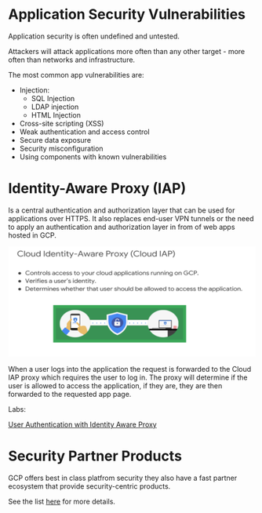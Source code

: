
# Application Security Vulnerabilities
Application security is often undefined and untested.

Attackers will attack applications more often than any other target - more often than networks and infrastructure.

The most common app vulnerabilities are:
* Injection:
  * SQL Injection
  * LDAP injection
  * HTML Injection
* Cross-site scripting (XSS)
* Weak authentication and access control
* Secure data exposure
* Security misconfiguration
* Using components with known vulnerabilities


# Identity-Aware Proxy (IAP)
Is a central authentication and authorization layer that can be used for applications over HTTPS. It also replaces end-user VPN tunnels or the need to apply an authentication and authorization layer in from of web apps hosted in GCP.

![Cloud IAP](images/Cloud%20IAP.png)

When a user logs into the application the request is forwarded to the Cloud IAP proxy which requires the user to log in. The proxy will determine if the user is allowed to access the application, if they are, they are then forwarded to the requested app page.

Labs:

[User Authentication with Identity Aware Proxy](https://www.qwiklabs.com/focuses/5562?parent=catalog)







# Security Partner Products
GCP offers best in class platfrom security they also have a fast partner ecosystem that provide security-centric products.

See the list [here](https://cloud.google.com/security/partners#tab1) for more details.
